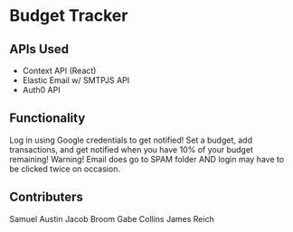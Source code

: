 # Budget Tracker #

## APIs Used ##
- Context API (React)
- Elastic Email w/ SMTPJS API
- Auth0 API

## Functionality ##
Log in using Google credentials to get notified! Set a budget, add transactions, and get notified when you have 10% of your budget remaining! 
Warning! Email does go to SPAM folder AND login may have to be clicked twice on occasion.

## Contributers ##
Samuel Austin
Jacob Broom
Gabe Collins
James Reich
